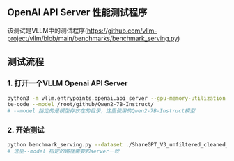 ## OpenAI API Server 性能测试程序

该测试是VLLM中的测试程序(https://github.com/vllm-project/vllm/blob/main/benchmarks/benchmark_serving.py)

## 测试流程

### 1. 打开一个VLLM Openai API Server

``` bash
python3 -m vllm.entrypoints.openai.api_server --gpu-memory-utilization 0.9 --disable-log-requests --host 127.0.0.1 --port 8000 --trust-remo
te-code --model /root/github/Qwen2-7B-Instruct/
# --model 指定的是模型存放在的目录，这里使用的Qwen2-7B-Instruct模型
```

### 2. 开始测试

``` bash
python benchmark_serving.py --dataset ./ShareGPT_V3_unfiltered_cleaned_split.json --base-url http://localhost:8000 --model /root/github/Qwen2-7B-Instruct --num-prompts=100
# 这里--model 指定的路径需要和server一致
```
